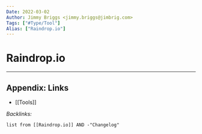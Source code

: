 ```yaml
---
Date: 2022-03-02
Author: Jimmy Briggs <jimmy.briggs@jimbrig.com>
Tags: ["#Type/Tool"]
Alias: ["Raindrop.io"]
---
```


# Raindrop.io

***

## Appendix: Links

- [[Tools]]

*Backlinks:*

```dataview
list from [[Raindrop.io]] AND -"Changelog"
```